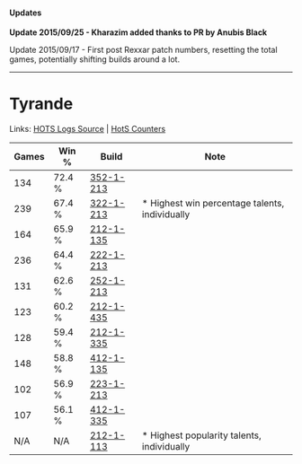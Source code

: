 #### Updates
**Update 2015/09/25 - Kharazim added thanks to PR by Anubis Black**

Update 2015/09/17 - First post Rexxar patch numbers, resetting the total games, potentially shifting builds around a lot.

***

# Tyrande

Links: [HOTS Logs Source](https://www.hotslogs.com/Sitewide/HeroDetails?Hero=Tyrande) | [HotS Counters](http://hotscounters.com/#/hero/Tyrande)

Games  | Win %  | Build     | Note
-----  | -----  | -----     | ----
134    | 72.4 % | [352-1-213](http://www.heroesfire.com/hots/talent-calculator/tyrande#pb4z) | 
239    | 67.4 % | [322-1-213](http://www.heroesfire.com/hots/talent-calculator/tyrande#oRrT) | * Highest win percentage talents, individually
164    | 65.9 % | [212-1-135](http://www.heroesfire.com/hots/talent-calculator/tyrande#kFGl) | 
236    | 64.4 % | [222-1-213](http://www.heroesfire.com/hots/talent-calculator/tyrande#kdiT) | 
131    | 62.6 % | [252-1-213](http://www.heroesfire.com/hots/talent-calculator/tyrande#lmxz) | 
123    | 60.2 % | [212-1-435](http://www.heroesfire.com/hots/talent-calculator/tyrande#kFLR) | 
128    | 59.4 % | [212-1-335](http://www.heroesfire.com/hots/talent-calculator/tyrande#kFJt) | 
148    | 58.8 % | [412-1-135](http://www.heroesfire.com/hots/talent-calculator/tyrande#rtYl) | 
102    | 56.9 % | [223-1-213](http://www.heroesfire.com/hots/talent-calculator/tyrande#kg8j) | 
107    | 56.1 % | [412-1-335](http://www.heroesfire.com/hots/talent-calculator/tyrande#rtbt) | 
N/A    | N/A    | [212-1-113](http://www.heroesfire.com/hots/talent-calculator/tyrande#kFGP) | * Highest popularity talents, individually
